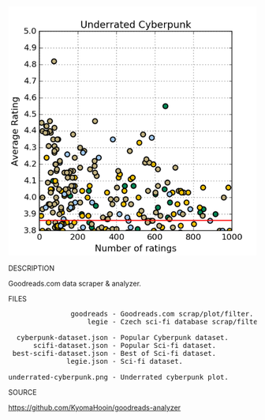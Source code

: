 ![CYBER](https://github.com/kyomahooin/goodreads-analyzer/raw/master/underrated-cyberpunk.png "cyber")

DESCRIPTION

Goodreads.com data scraper & analyzer.

FILES
<pre>
               goodreads - Goodreads.com scrap/plot/filter.
                   legie - Czech sci-fi database scrap/filter.

  cyberpunk-dataset.json - Popular Cyberpunk dataset.
      scifi-dataset.json - Popular Sci-fi dataset.
 best-scifi-dataset.json - Best of Sci-fi dataset.
              legie.json - Sci-fi dataset.

underrated-cyberpunk.png - Underrated cyberpunk plot.
</pre>
SOURCE

https://github.com/KyomaHooin/goodreads-analyzer
